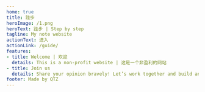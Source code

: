 ```yaml
---
home: true
title: 跬步
heroImage: /1.png
heroText: 跬步 | Step by step
tagline: My note website
actionText: 进入
actionLink: /guide/
features:
- title: Welcome | 欢迎
  details: This is a non-profit website | 这是一个非盈利的网站
- title: Join us
  details: Share your opinion bravely! Let’s work together and build an excellent note website belong us!
footer: Made by QTZ
---
```

